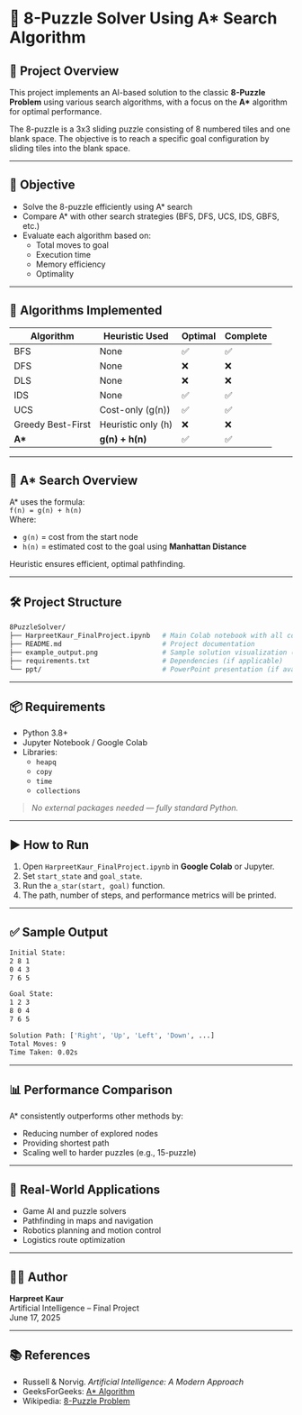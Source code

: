 # 🧠 8-Puzzle Solver Using A* Search Algorithm

## 📌 Project Overview

This project implements an AI-based solution to the classic **8-Puzzle Problem** using various search algorithms, with a focus on the **A\*** algorithm for optimal performance.

The 8-puzzle is a 3x3 sliding puzzle consisting of 8 numbered tiles and one blank space. The objective is to reach a specific goal configuration by sliding tiles into the blank space.

---

## 🎯 Objective

- Solve the 8-puzzle efficiently using A* search
- Compare A* with other search strategies (BFS, DFS, UCS, IDS, GBFS, etc.)
- Evaluate each algorithm based on:
  - Total moves to goal
  - Execution time
  - Memory efficiency
  - Optimality

---

## 🧮 Algorithms Implemented

| Algorithm        | Heuristic Used     | Optimal | Complete |
|------------------|--------------------|---------|----------|
| BFS              | None               | ✅      | ✅        |
| DFS              | None               | ❌      | ❌        |
| DLS              | None               | ❌      | ❌        |
| IDS              | None               | ✅      | ✅        |
| UCS              | Cost-only (g(n))   | ✅      | ✅        |
| Greedy Best-First| Heuristic only (h) | ❌      | ❌        |
| **A\***         | **g(n) + h(n)**     | ✅      | ✅        |

---

## 🚀 A* Search Overview

A* uses the formula:  
```f(n) = g(n) + h(n)```  
Where:
- `g(n)` = cost from the start node
- `h(n)` = estimated cost to the goal using **Manhattan Distance**

Heuristic ensures efficient, optimal pathfinding.

---

## 🛠️ Project Structure

```bash
8PuzzleSolver/
├── HarpreetKaur_FinalProject.ipynb   # Main Colab notebook with all code
├── README.md                         # Project documentation
├── example_output.png                # Sample solution visualization (optional)
├── requirements.txt                  # Dependencies (if applicable)
└── ppt/                              # PowerPoint presentation (if available)
```

---

## 📦 Requirements

- Python 3.8+
- Jupyter Notebook / Google Colab
- Libraries:
  - `heapq`
  - `copy`
  - `time`
  - `collections`

> *No external packages needed — fully standard Python.*

---

## ▶️ How to Run

1. Open `HarpreetKaur_FinalProject.ipynb` in **Google Colab** or Jupyter.
2. Set `start_state` and `goal_state`.
3. Run the `a_star(start, goal)` function.
4. The path, number of steps, and performance metrics will be printed.

---

## ✅ Sample Output

```bash
Initial State:
2 8 1
0 4 3
7 6 5

Goal State:
1 2 3
8 0 4
7 6 5

Solution Path: ['Right', 'Up', 'Left', 'Down', ...]
Total Moves: 9
Time Taken: 0.02s
```

---

## 📊 Performance Comparison

A* consistently outperforms other methods by:
- Reducing number of explored nodes
- Providing shortest path
- Scaling well to harder puzzles (e.g., 15-puzzle)

---

## 🧠 Real-World Applications

- Game AI and puzzle solvers
- Pathfinding in maps and navigation
- Robotics planning and motion control
- Logistics route optimization

---

## 👩‍💻 Author

**Harpreet Kaur**  
Artificial Intelligence – Final Project  
June 17, 2025

---

## 📚 References

- Russell & Norvig. *Artificial Intelligence: A Modern Approach*
- GeeksForGeeks: [A* Algorithm](https://www.geeksforgeeks.org/a-search-algorithm/)
- Wikipedia: [8-Puzzle Problem](https://en.wikipedia.org/wiki/15_puzzle)